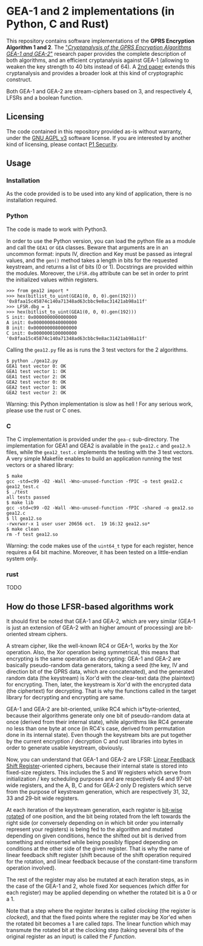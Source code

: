 # GEA-1 and 2 implementations (in Python, C and Rust)

This repository contains software implementations of the **GPRS Encryption 
Algorithm 1 and 2**. The ["*Cryptanalysis of the GPRS Encryption Algorithms GEA-1
and GEA-2*"](https://eprint.iacr.org/2021/819.pdf) research paper provides the
complete description of both algorithms, and an efficient cryptanalysis against 
GEA-1 (allowing to weaken the key strength to 40 bits instead of 64).
A [2nd paper](https://eprint.iacr.org/2021/829.pdf) extends this cryptanalysis and
provides a broader look at this kind of cryptographic construct.

Both GEA-1 and GEA-2 are stream-ciphers based on 3, and respectively 4, LFSRs and a boolean
function.


## Licensing

The code contained in this repository provided as-is without warranty, under the
[GNU AGPL v3](https://www.gnu.org/licenses/agpl-3.0.txt) software license.
If you are interested by another kind of licensing, please contact 
[P1 Security](https://www.p1sec.com/corp/contact/).


## Usage

### Installation

As the code provided is to be used into any kind of application, there is no installation required.


### Python

The code is made to work with Python3.

In order to use the Python version, you can load the python file as a module and call
the `GEA1` or `GEA` classes. Beware that arguments are in an uncommon format: inputs IV, 
direction and Key must be passed as integral values, and the `gen()` method takes a length
in bits for the requested keystream, and returns a list of bits (0 or 1). Docstrings are 
provided within the modules.
Moreover, the `LFSR.dbg` attribute can be set in order to print the initialized values
within registers.

```
>>> from gea12 import *
>>> hex(bitlist_to_uint(GEA1(0, 0, 0).gen(192)))
'0x8faa15c45874c140a71348ad63cbbc9e8ac31421ab98a11f'
>>> LFSR.dbg = 1
>>> hex(bitlist_to_uint(GEA1(0, 0, 0).gen(192)))
S init: 0x0000000000000000
A init: 0x0000000040000000
B init: 0x0000000080000000
C init: 0x0000000100000000
'0x8faa15c45874c140a71348ad63cbbc9e8ac31421ab98a11f'
```


Calling the `gea12.py` file as is runs the 3 test vectors for the 2 algorithms.
```
$ python ./gea12.py 
GEA1 test vector 0: OK
GEA1 test vector 1: OK
GEA1 test vector 2: OK
GEA2 test vector 0: OK
GEA2 test vector 1: OK
GEA2 test vector 2: OK
```

Warning: this Python implementation is slow as hell ! For any serious work, please
use the rust or C ones.


### C

The C implementation is provided under the `gea-c` sub-directory.
The implementation for GEA1 and GEA2 is available in the `gea12.c` and `gea12.h` files,
while the `gea12_test.c` implements the testing with the 3 test vectors. A very simple 
Makefile enables to build an application running the test vectors or a shared library:

```
$ make
gcc -std=c99 -O2 -Wall -Wno-unused-function -fPIC -o test gea12.c gea12_test.c 
$ ./test
all tests passed
$ make lib
gcc -std=c99 -O2 -Wall -Wno-unused-function -fPIC -shared -o gea12.so gea12.c 
$ ll gea12.so
-rwxrwxr-x 1 user user 20656 oct.  19 16:32 gea12.so*
$ make clean
rm -f test gea12.so
```

Warning: the code makes use of the `uint64_t` type for each register, hence requires
a 64 bit machine. Moreover, it has been tested on a little-endian system only.


### rust

TODO


## How do those LFSR-based algorithms work

It should first be noted that GEA-1 and GEA-2, which are very similar (GEA-1 is just 
an extension of GEA-2 with an higher amount of processing) are bit-oriented stream ciphers.

A stream cipher, like the well-known RC4 or GEA-1, works by the Xor operation. 
Also, the Xor operation being symmetrical, this means that encrypting is the same 
operation as decrypting: GEA-1 and GEA-2 are basically pseudo-random data generators, 
taking a seed (the key, IV and direction bit of the GPRS data, which are concatenated), 
and the generated random data (the keystream) is Xor'd with the clear-text data (the plaintext) 
for encrypting. Then, later, the keystream is Xor'd with the encrypted data (the ciphertext) 
for decrypting. That is why the functions called in the target library for decrypting 
and encrypting are same.

GEA-1 and GEA-2 are bit-oriented, unlike RC4 which is*byte-oriented, because their 
algorithms generate only one bit of pseudo-random data at once (derived from their internal state), 
while algorithms like RC4 generate no less than one byte at once (in RC4's case, derived 
from permutation done in its internal state). Even though the keystream bits are put 
together by the current encryption / decryption C and rust libraries into bytes in order to 
generate usable keystream, obviously.

Now, you can understand that GEA-1 and GEA-2 are LFSR: 
[Linear Feedback Shift Register](https://en.wikipedia.org/wiki/Linear-feedback_shift_register)-oriented ciphers, 
because their internal state is stored into fixed-size registers. This includes the S and W 
registers which serve from initialization / key scheduling purposes and are respectively 
64 and 97-bit wide registers, and the A, B, C and for GEA-2 only D registers which serve 
from the purpose of keystream generation, which are respectively 31, 32, 33 and 29-bit wide 
registers.

At each iteration of the keystream generation, each register is 
[bit-wise rotated](https://en.wikipedia.org/wiki/Circular_shift) of one position, and the bit being rotated from 
the left towards the right side (or conversely depending on in which bit order you internally 
represent your registers) is being fed to the algorithm and mutated depending on given conditions, 
hence the shifted out bit is derived from something and reinserted while being possibly 
flipped depending on conditions at the other side of the given register. That is why 
the name of linear feedback shift register (shift because of the shift operation required 
for the rotation, and linear feedback because of the constant-time transform operation involved).

The rest of the register may also be mutated at each iteration steps, as in the case of the GEA-1 and 2, 
whole fixed Xor sequences (which differ for each register) may be applied depending on whether 
the rotated bit is a 0 or a 1.

Note that a step where the register iterates is called *clocking* (the register is *clocked*), 
and that the fixed points where the register may be Xor'ed when the rotated bit becomes a 1 are called *taps*.
The linear function which may transmute the rotated bit at the clocking step (taking several bits 
of the original register as an input) is called the *F function*.


